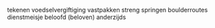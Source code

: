tekenen
voedselvergiftiging
vastpakken
streng
springen
boulderroutes
dienstmeisje
beloofd (beloven)
anderzijds
